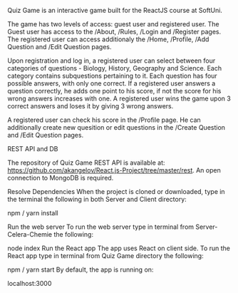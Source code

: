 Quiz Game is an interactive game built for the ReactJS course at SoftUni.

The game has two levels of access: guest user and registered user.
The Guest user has access to the /About, /Rules, /Login and /Register pages.
The registered user can access additionaly the /Home, /Profile, /Add Question and /Edit Question pages.

Upon registration and log in, a registered user can select between four categories of questions - Biology, History, Geography and Science.
Each category contains subquestions pertaining to it. Each question has four possible answers, with only one correct. 
If a registered user answers a question correctly, he adds one point to his score, if not the score for his wrong answers increases with one.
A registered user wins the game upon 3 correct answers and loses it by giving 3 wrong answers.

A registered user can check his score in the /Profile page. He can additionally create new quesition or edit questions in the /Create Question and /Edit Question pages.

REST API and DB

The repository of Quiz Game REST API is available at: https://github.com/akangelov/React.js-Project/tree/master/rest. An open connection to MongoDB is required.

Resolve Dependencies
When the project is cloned or downloaded, type in the terminal the following in both Server and Client directory:

npm / yarn install

Run the web server
To run the web server type in terminal from Server-Celera-Chemie the following:

node index
Run the React app
The app uses React on client side. To run the React app type in terminal from Quiz Game directory the following:

npm / yarn start
By default, the app is running on:

localhost:3000
